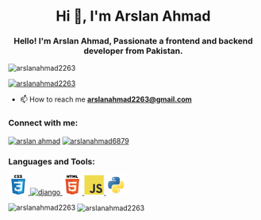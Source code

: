 <h1 align="center">Hi 👋, I'm Arslan Ahmad</h1>
<h3 align="center">Hello! I'm Arslan Ahmad, Passionate a frontend and backend developer from Pakistan.</h3>

<p align="left"> <img src="https://komarev.com/ghpvc/?username=arslanahmad2263&label=Profile%20views&color=0e75b6&style=flat" alt="arslanahmad2263" /> </p>

<p align="left"> <a href="https://github.com/ryo-ma/github-profile-trophy"><img src="https://github-profile-trophy.vercel.app/?username=arslanahmad2263" alt="arslanahmad2263" /></a> </p>

- 📫 How to reach me **arslanahmad2263@gmail.com**

<h3 align="left">Connect with me:</h3>
<p align="left">
<a href="https://fb.com/arslan ahmad" target="blank"><img align="center" src="https://raw.githubusercontent.com/rahuldkjain/github-profile-readme-generator/master/src/images/icons/Social/facebook.svg" alt="arslan ahmad" height="30" width="40" /></a>
<a href="https://instagram.com/arslanahmad6879" target="blank"><img align="center" src="https://raw.githubusercontent.com/rahuldkjain/github-profile-readme-generator/master/src/images/icons/Social/instagram.svg" alt="arslanahmad6879" height="30" width="40" /></a>
</p>

<h3 align="left">Languages and Tools:</h3>
<p align="left"> <a href="https://www.w3schools.com/css/" target="_blank" rel="noreferrer"> <img src="https://raw.githubusercontent.com/devicons/devicon/master/icons/css3/css3-original-wordmark.svg" alt="css3" width="40" height="40"/> </a> <a href="https://www.djangoproject.com/" target="_blank" rel="noreferrer"> <img src="https://cdn.worldvectorlogo.com/logos/django.svg" alt="django" width="40" height="40"/> </a> <a href="https://www.w3.org/html/" target="_blank" rel="noreferrer"> <img src="https://raw.githubusercontent.com/devicons/devicon/master/icons/html5/html5-original-wordmark.svg" alt="html5" width="40" height="40"/> </a> <a href="https://developer.mozilla.org/en-US/docs/Web/JavaScript" target="_blank" rel="noreferrer"> <img src="https://raw.githubusercontent.com/devicons/devicon/master/icons/javascript/javascript-original.svg" alt="javascript" width="40" height="40"/> </a> <a href="https://www.python.org" target="_blank" rel="noreferrer"> <img src="https://raw.githubusercontent.com/devicons/devicon/master/icons/python/python-original.svg" alt="python" width="40" height="40"/> </a> </p>

<p><img align="left" src="https://github-readme-stats.vercel.app/api/top-langs?username=arslanahmad2263&show_icons=true&locale=en&layout=compact" alt="arslanahmad2263" /></p>

<p>&nbsp;<img align="center" src="https://github-readme-stats.vercel.app/api?username=arslanahmad2263&show_icons=true&locale=en" alt="arslanahmad2263" /></p>
